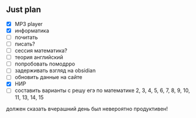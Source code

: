 ## Just plan
- [x] MP3 player
- [x] информатика
- [ ] почитать 
- [ ] писать?
- [ ] сессия математика?
- [ ] теория английский
- [ ] попробовать помодрро
- [ ] задерживать взгляд на obsidian
- [ ] обновить данные на сайте 
- [x] НИР
- [ ] составить варианты с решу егэ по математике
	2, 3, 4, 5, 6, 7, 8, 9, 10, 11, 13, 14, 15

должен сказать вчерашний день был невероятно продуктивен!

